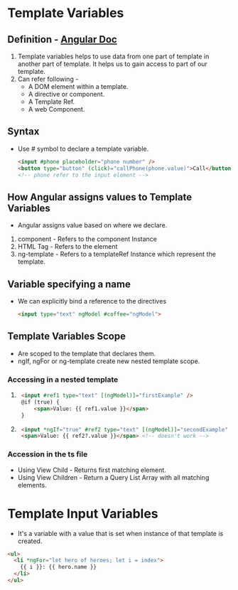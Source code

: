 # Template Variables

## Definition - [Angular Doc](https://angular.dev/guide/templates/reference-variables#)

1. Template variables helps to use data from one part of template in another part of template.
It helps us to gain access to part of our template.
2. Can refer following -
   - A DOM element within a template.
   - A directive or component.
   - A Template Ref.
   - A web Component.

## Syntax

- Use # symbol to declare a template variable.

  ```html
  <input #phone placeholder="phone number" />
  <button type="button" (click)="callPhone(phone.value)">Call</button>
  <!-- phone refer to the input element -->
  ```

## How Angular assigns values to Template Variables
- Angular assigns value based on where we declare.
1. component - Refers to the component Instance
2. HTML Tag - Refers to the element
3. ng-template - Refers to a templateRef Instance which represent the template.

## Variable specifying a name
- We can explicitly bind a reference to the directives
    ```html
    <input type="text" ngModel #coffee="ngModel">
    ```

## Template Variables Scope
- Are scoped to the template that declares them.
- ngIf, ngFor or ng-template create new nested template scope.

### Accessing in a nested template
1. ```html
    <input #ref1 type="text" [(ngModel)]="firstExample" />
    @if (true) {
        <span>Value: {{ ref1.value }}</span>
    }
    ```
2. ```html
    <input *ngIf="true" #ref2 type="text" [(ngModel)]="secondExample" />
    <span>Value: {{ ref2?.value }}</span> <!-- doesn't work -->
    ```
### Accession in the ts file
- Using View Child - Returns first matching element.
- Using View Children - Return a Query List Array with all matching elements.
# Template Input Variables
- It's a variable with a value that is set when instance of that template is created.

```html
<ul>
  <li *ngFor="let hero of heroes; let i = index">
    {{ i }}: {{ hero.name }}
  </li>
</ul>
```

